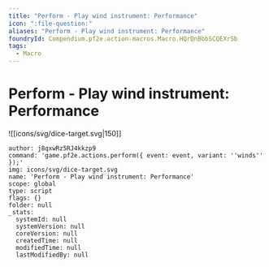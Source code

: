 ```yaml
---
title: "Perform - Play wind instrument: Performance"
icon: ":file-question:"
aliases: "Perform - Play wind instrument: Performance"
foundryId: Compendium.pf2e.action-macros.Macro.HQrDnBbbSCQEXrSb
tags:
  - Macro
---
```


# Perform - Play wind instrument: Performance
![[icons/svg/dice-target.svg|150]]

```Macro
author: j8qxwRz5RJ4kkzp9
command: 'game.pf2e.actions.perform({ event: event, variant: ''winds'' });'
img: icons/svg/dice-target.svg
name: 'Perform - Play wind instrument: Performance'
scope: global
type: script
flags: {}
folder: null
_stats:
  systemId: null
  systemVersion: null
  coreVersion: null
  createdTime: null
  modifiedTime: null
  lastModifiedBy: null
```
